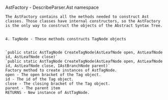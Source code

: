 AstFactory - DescribeParser.Ast namespace
    
	The AstFactory contains all the methods needed to construct Ast classes. Those classes have internal constructors, so the AstFactory is the only way to construct the objects of the Abstract Syntax Tree.


	4. TagNode - These methods constructs TagNode objects
	
	
	`public static AstTagNode CreateTagNode(AstLeafNode open, AstLeafNode id, AstLeafNode close)`
	`public static AstTagNode CreateTagNode(AstLeafNode open, AstLeafNode id, AstLeafNode close, IAstBranchNode parent)`
	Factory method to create instances of AstTagNode.
	open - The open bracket of the Tag object.
	id - The id of the Tag object.
	close - The closing bracket of the Tag object.
	parent - The parent item
	RETURNS - New instance of AstTagNode.
